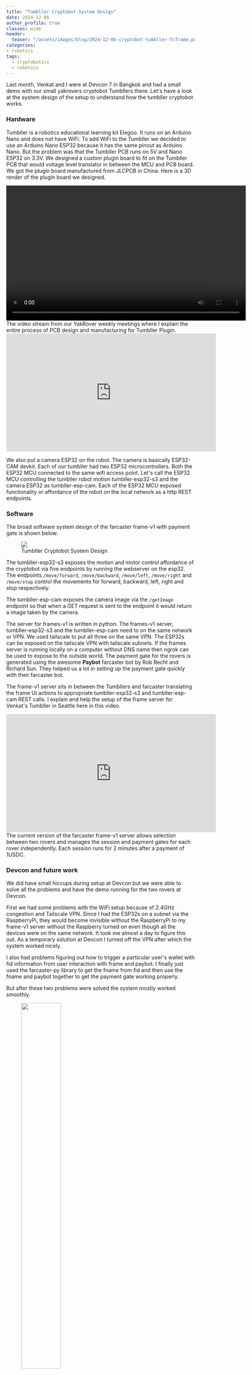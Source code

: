 ```yaml
---
title: "Tumbller Cryptobot System Design"
date: 2024-12-06
author_profile: true
classes: wide
header:
  teaser: "/assets/images/blog/2024-12-06-cryptobot-tumbller-fcframe.png"
categories:
- robotics
tags:
  - cryptobotics
  - robotics
---
```


Last month, Venkat and I were at Devcon 7 in Bangkok and had a small demo with our small yakrovers cryptobot Tumbllers there. Let's have a look at the system design of the setup to understand how the tumbller cryptobot works.

### Hardware 

Tumbller is a robotics educational learning kit Elegoo. It runs on an Arduino Nano and does not have WiFi. To add WiFi to the Tumbller we decided to use an Arduino Nano ESP32 because it has the same pinout as Arduino Nano. But the problem was that the Tumbller PCB runs on 5V and Nano ESP32 on 3.3V. We designed a custom plugin board to fit on the Tumbller PCB that would voltage level translator in between the MCU and PCB board. We got the plugin board manufactured from JLCPCB in China. Here is a 3D render of the plugin board we designed.

<video width="640" height="360" controls>
  <source src="{{ '/assets/videos/2024-12-06-cyptobot-tumbler-plugin.mp4' | relative_url }}" type="video/mp4">
  Your browser does not support the video tag.
</video>
<br>
The video stream from our YakRover weekly meetings where I explain the entire process of PCB design and manufacturing for Tumbller Plugin.
<br>
<iframe width="560" height="315" src="https://www.youtube-nocookie.com/embed/7VkJM0gVBCo?si=P90SUkcu1TfINJ7z&amp;start=105" title="YouTube video player" frameborder="0" allow="accelerometer; autoplay; clipboard-write; encrypted-media; gyroscope; picture-in-picture; web-share" referrerpolicy="strict-origin-when-cross-origin" allowfullscreen></iframe>
<br>

We also put a camera ESP32 on the robot. The camera is basically ESP32-CAM devkit. Each of our tumbller had two ESP32 microcontrollers. Both the ESP32 MCU connected to the same wifi access point. Let's call the ESP32 MCU controlling the tumbller robot motion tumbller-esp32-s3 and the camera ESP32 as tumbller-esp-cam. Each of the ESP32 MCU exposed functionality or affordance of the robot on the local network as a http REST endpoints.


### Software

The broad software system design of the farcaster frame-v1 with payment gate is shown below. 

<figure>
    <a href="/assets/images/blog/2024-12-06-cryptobot-tumbller-fcframe.png"><img src="/assets/images/blog/2024-12-06-cryptobot-tumbller-fcframe.png"></a>
    <figcaption>Tumbller Cryptobot System Design</figcaption>
</figure>

The tumbller-esp32-s3 exposes the motion and motor control affordance of the cryptobot via five endpoints by running the webserver on the esp32. The endpoints `/move/forward`, `/move/backward`, `/move/left`, `/move/right` and `/move/stop` control the movements for forward, backward, left, right and stop respectively.

The tumbller-esp-cam exposes the camera image via the `/getImage` endpoint so that when a GET request is sent to the endpoint it would return a image taken by the camera. 

The server for frames-v1 is written in python. The frames-v1 server, tumbller-esp32-s3 and the tumbller-esp-cam need to on the same network or VPN. We used tailscale to put all three on the same VPN. The ESP32s can be exposed on the tailscale VPN with tailscale subnets. If the frames server is running locally on a computer without DNS name then ngrok can be used to expose to the outside world. The payment gate for the rovers is generated using the awesome __Paybot__ farcaster bot by Rob Recht and Richard Sun. They helped us a lot in setting up the payment gate quickly with their farcaster bot. 

The frame-v1 server sits in between the Tumbllers and farcaster translating the frame UI actions to appropriate tumbller-esp32-s3 and tumbller-esp-cam REST calls. I explain and help the setup of the frame server for Venkat's Tumbller in Seattle here in this video.
<br>

<iframe width="560" height="315" src="https://www.youtube.com/embed/YMp6Q-V-Pxo?si=RupmGAWGCseMMLDd&amp;start=157" title="YouTube video player" frameborder="0" allow="accelerometer; autoplay; clipboard-write; encrypted-media; gyroscope; picture-in-picture; web-share" referrerpolicy="strict-origin-when-cross-origin" allowfullscreen></iframe>

<br>
The current version of the farcaster frame-v1 server allows selection between two rovers and manages the session and payment gates for each rover independently. Each session runs for 2 minutes after a payment of 1USDC. 

### Devcon and future work

We did have small hiccups during setup at Devcon but we were able to solve all the problems and have the demo running for the two rovers at Devcon. 

First we had some problems with the WiFi setup because of 2.4GHz congestion and Tailscale VPN. Since I had the ESP32s on a subnet via the RaspberryPi, they would become invisible without the RaspberryPi to my frame-v1 server without the Raspberry turned on even though all the devices were on the same network. It took me almost a day to figure this out. As a temporary solution at Devcon I turned off the VPN after which the system worked nicely.

I also had problems figuring out how to trigger a particular user's wallet with fid information from user interaction with frame and paybot. I finally just used the farcaster-py library to get the fname from fid and then use the fname and paybot together to get the payment gate working properly.

But after these two problems were solved the system mostly worked smoothly. 

<figure>
    <a href="/assets/images/blog/2024-12-06-devcon-pic.jpg"><img src="/assets/images/blog/2024-12-06-devcon-pic.jpg" style="width:50%; height:auto;"></a>
    <figcaption>Venkat and me at Devcon 7 with our Tumbller cryptobots</figcaption>
</figure>

There is a lot of improvement still needed and a quick list suggested by Venkat in our discord group. 

* Ruggedize basics (new board, wheel mechanics fixing, permanent mount for cam, cleaner comms architecture)
* UI bugs on frames
* Fix wallet flow limitations
* Better UX (eg photo per step, display)
* Expand payload (sensors etc)
* Onchain memory, recording images, game aspect etc
* Extend to sunfounder and non crypto UX
* Crypto-economic UX


We also had a discussion about the future steps for our cryptobot network on our Yak Robotics Garage Weekly Meeting.

<iframe width="560" height="315" src="https://www.youtube.com/embed/eGOfkMKiweY?si=64QiSXmJ8nzjieYn" title="YouTube video player" frameborder="0" allow="accelerometer; autoplay; clipboard-write; encrypted-media; gyroscope; picture-in-picture; web-share" referrerpolicy="strict-origin-when-cross-origin" allowfullscreen></iframe>

<br>
For the next steps, we should be able to get some parts of the system design shown below in the coming months with frames-v2.
For a speculative riff on Crypto-economics of the rovers here is Venkat's post on his substack - https://contraptions.venkateshrao.com/p/miniaturized-economies

<figure>
    <a href="/assets/images/blog/2024-12-06-cryptobot-network-sd.png"><img src="/assets/images/blog/2024-12-06-cryptobot-network-sd.png"></a>
    <figcaption>Future Cryptobot Network System Design Diagram by Venkat</figcaption>
</figure>

I have been showing around the cryptobots to people at Devcon and later here in Finland. It is really satisfying to watch people's reactions to the cryptobots. There seems to be something rather unique about them because it resonates with such a wide spectrum of people, engineers and non-engineer alike. 